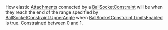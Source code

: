 How elastic [Attachments](https://developer.roblox.com/en-us/api-reference/class/Attachment) connected by a [BallSocketConstraint](https://developer.roblox.com/en-us/api-reference/class/BallSocketConstraint) will be when they reach the end of the range specified by [BallSocketConstraint.UpperAngle](https://developer.roblox.com/en-us/api-reference/property/BallSocketConstraint/UpperAngle) when [BallSocketConstraint.LimitsEnabled](https://developer.roblox.com/en-us/api-reference/property/BallSocketConstraint/LimitsEnabled) is true. Constrained between 0 and 1.